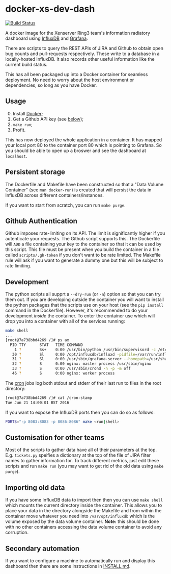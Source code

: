 # docker-xs-dev-dash

[![Build Status][travis-badge]][travis-url]

A docker image for the Xenserver Ring3 team's information radiatory dashboard
using [InfluxDB][1] and [Grafana][2].

There are scripts to query the REST APIs of JIRA and Github to obtain open bug
counts and pull-requests respectively. These write to a database in
a locally-hosted InfluxDB. It also records other useful information like the
current build status.

This has all been packaged up into a Docker container for seamless deployment.
No need to worry about the host environment or dependencies, so long as you
have Docker.

## Usage
0. Install [Docker][3];
0. Get a Github API key (see [below][4]);
0. `make run`;
0. Profit.

This has now deployed the whole application in a container. It has mapped your
local port 80 to the container port 80 which is pointing to Grafana. So you
should be able to open up a broswer and see the dashboard at `localhost`.

## Persistent storage
The Dockerfile and Makefile have been constructed so that a "Data Volume
Container" (see `man docker-run`) is created that will persist the data in
InfluxDB across different containers/instances.

If you want to start from scratch, you can run `make purge`.

## Github Authentication
Github imposes rate-limiting on its API. The limit is significantly higher if
you autenticate your requests. The Github script supports this. The Dockerfile
will `ADD` a file containing your key to the container so that it can be used
by this script. This file must be present when you build the container in
a file called `scripts/.gh-token` if you don't want to be rate limited. The
Makefile rule will ask if you want to generate a dummy one but this will be
subject to rate limiting.

## Development
The python scripts all supprt a `--dry-run` (or `-n`) option so that you can
try them out. If you are developing outside the container you will want to
install the python packages that the scripts use on your host (see the `pip
install` command in the Dockerfile). However, it's recommended to do your
development _inside_ the container. To enter the container use which will drop
you into a container with all of the services running:

```sh
make shell
...
[root@7a738bbd4269 /]# ps ax
  PID TTY      STAT   TIME COMMAND
    1 ?        Ss+    0:00 /usr/bin/python /usr/bin/supervisord -c /etc/supervisord.d/supervisord.conf
   30 ?        Sl     0:00 /opt/influxdb/influxd -pidfile=/var/run/influxdb/influxd.pid -config=/etc/opt/influxdb/influxdb.conf
   31 ?        Sl     0:00 /usr/sbin/grafana-server --homepath=/usr/share/grafana --config=/etc/grafana/grafana.ini cfg:default.paths.data=/var/lib/grafana cfg:default.paths.logs
   32 ?        S      0:00 nginx: master process /usr/sbin/nginx
   33 ?        S      0:00 /usr/sbin/crond -n -p -m off
   46 ?        S      0:00 nginx: worker process
```

The [cron][6] jobs log both stdout and stderr of their last run to files in the
root directory:

```sh
[root@7a738bbd4269 /]# cat /cron-stamp
Tue Jun 21 14:00:01 BST 2016
```

If you want to expose the InfluxDB ports then you can do so as follows:

```sh
PORTS="-p 8083:8083 -p 8086:8086" make <run|shell>
```

## Customisation for other teams
Most of the scripts to gather data have all of their parameters at the top.
E.g. `tickets.py` speifies a dictionary at the top of the file of JIRA filter
names to gather information for. To track different metrics, just edit these
scripts and run `make run` (you may want to get rid of the old data using `make
purge`).

## Importing old data
If you have some InfluxDB data to import then then you can use `make shell`
which mounts the current directory inside the container. This allows you to
place your data in the directory alongside the Makefile and from within the
container move whatever you need into `/var/opt/influxdb` which is the volume
exposed by the data volume container. **Note:** this should be done with no
other containers accessing the data volume container to avoid any corruption.

## Secondary automation
If you want to configure a machine to automatically run and display this
dashboard then there are some instructions in [INSTALL.md][5].

[1]: https://influxdb.com/download/index.html
[2]: http://grafana.org/download/
[3]: https://docker.com
[4]: #github-authentication
[5]: INSTALL.md
[6]: crontab-entries

[travis-badge]: https://travis-ci.org/simonjbeaumont/docker-xs-dev-dash.svg?branch=master
[travis-url]: https://travis-ci.org/simonjbeaumont/docker-xs-dev-dash
